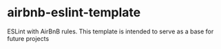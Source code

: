 # airbnb-eslint-template
 ESLint with AirBnB rules. This template is intended to serve as a base for future projects
